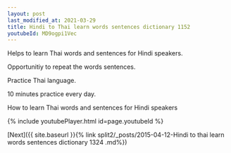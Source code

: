 ```yaml
---
layout: post
last_modified_at: 2021-03-29
title: Hindi to Thai learn words sentences dictionary 1152 
youtubeId: MD9ogpi1Vec
---
```

 
 
Helps to learn Thai words and sentences for Hindi speakers.

Opportunitiy to repeat the words sentences. 

Practice Thai language. 
 
10 minutes practice every day. 
 
How to learn Thai words and sentences for Hindi speakers 
 
{% include youtubePlayer.html id=page.youtubeId %}
 
 
[Next]({{ site.baseurl }}{% link  split2/_posts/2015-04-12-Hindi to thai learn words sentences dictionary 1324 .md%})
 
